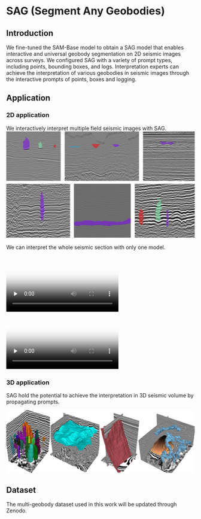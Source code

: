 # SAG (Segment Any Geobodies)

## Introduction
We fine-tuned the SAM-Base model to obtain a SAG model that enables interactive and universal geobody segmentation on 2D seismic images across surveys. We configured SAG with a variety of prompt types, including points, bounding boxes, and logs. Interpretation experts can achieve the interpretation of various geobodies in seismic images through the interactive prompts of points, boxes and logging.


## Application
### 2D application
We interactively interpret multiple field seismic images with SAG.
![2D application](./static/img/2D01.png "SAG on various seismic images with diverse geobodies")

We can interpret the whole seismic section with only one model.

<video id="video" controls="" preload="none" poster="video01">
<source id="mp4" src="./static/video/video01.mp4" type="video/mp4">
</video>


<video id="video" controls="" preload="none" poster="video02">
<source id="mp4" src="./static/video/video02.mp4" type="video/mp4">
</video>


### 3D application
SAG hold the potential to achieve the interpretation in 3D seismic volume by propagating prompts.

![3D application](./static/img/3D01.png "SAG used for 3D modelling of diverse geobodies")



## Dataset

The multi-geobody dataset used in this work 
will be updated through Zenodo.













